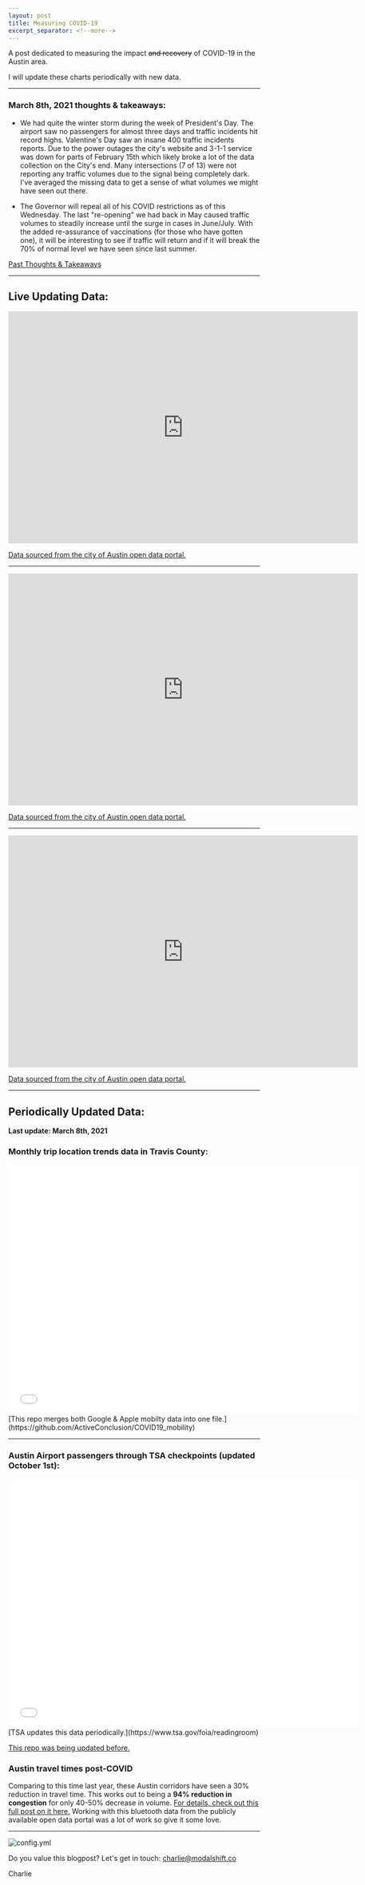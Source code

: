 ```yaml
---
layout: post
title: Measuring COVID-19
excerpt_separator: <!--more-->
---
```


A post dedicated to measuring the impact ~~and recovery~~ of COVID-19 in the Austin area. 

<!--more-->

I will update these charts periodically with new data. 

***

### March 8th, 2021 thoughts & takeaways:

* We had quite the winter storm during the week of President's Day. The airport saw no passengers for almost three days and traffic incidents hit record highs. Valentine's Day saw an insane 400 traffic incidents reports. Due to the power outages the city's website and 3-1-1 service was down for parts of February 15th which likely broke a lot of the data collection on the City's end. Many intersections (7 of 13) were not reporting any traffic volumes due to the signal being completely dark. I've averaged the missing data to get a sense of what volumes we might have seen out there.

* The Governor will repeal all of his COVID restrictions as of this Wednesday. The last "re-opening" we had back in May caused traffic volumes to steadily increase until the surge in cases in June/July. With the added re-assurance of vaccinations (for those who have gotten one), it will be interesting to see if traffic will return and if it will break the 70% of normal level we have seen since last summer.  

[Past Thoughts & Takeaways](http://modalshift.co/COVID19/archive/)

***

## Live Updating Data:

<iframe width="700" height="465" seamless frameborder="0" scrolling="no" src="https://docs.google.com/spreadsheets/d/e/2PACX-1vRfCAUC4EeZ6FlopGh5ip6taqS9-vUAcy8SUDriUVOS5cqRGnmE0t4rggTceQ2WkaUPvNHGoP4c96Tl/pubchart?oid=94441758&amp;format=interactive"></iframe>

[Data sourced from the city of Austin open data portal.](https://data.austintexas.gov/Transportation-and-Mobility/Camera-Traffic-Counts/sh59-i6y9/data#revert)

***

<iframe width="700" height="465" seamless frameborder="0" scrolling="no" src="https://docs.google.com/spreadsheets/d/e/2PACX-1vRfCAUC4EeZ6FlopGh5ip6taqS9-vUAcy8SUDriUVOS5cqRGnmE0t4rggTceQ2WkaUPvNHGoP4c96Tl/pubchart?oid=862983000&amp;format=interactive"></iframe>

[Data sourced from the city of Austin open data portal.](https://data.austintexas.gov/Transportation-and-Mobility/Shared-Micromobility-Vehicle-Trips/7d8e-dm7r/data)

***

<iframe width="700" height="465" seamless frameborder="0" scrolling="no" src="https://docs.google.com/spreadsheets/d/e/2PACX-1vRfCAUC4EeZ6FlopGh5ip6taqS9-vUAcy8SUDriUVOS5cqRGnmE0t4rggTceQ2WkaUPvNHGoP4c96Tl/pubchart?oid=1465180835&amp;format=interactive"></iframe>

[Data sourced from the city of Austin open data portal.](https://data.austintexas.gov/Transportation-and-Mobility/Real-Time-Traffic-Incident-Reports/dx9v-zd7x/data)

***

## Periodically Updated Data: 

**Last update: March 8th, 2021**

### Monthly trip location trends data in Travis County:

<iframe width="700" height="500" frameborder="0" scrolling="no" src="//plotly.com/~charlie2343/97.embed?autosize=true&link=false"></iframe>
[This repo merges both Google & Apple mobilty data into one file.](https://github.com/ActiveConclusion/COVID19_mobility)

***

### Austin Airport passengers through TSA checkpoints (updated October 1st):

<iframe width="700" height="500" frameborder="0" scrolling="no" src="//plotly.com/~charlie2343/91.embed?autosize=true&link=false"></iframe> 
[TSA updates this data periodically.](https://www.tsa.gov/foia/readingroom)

[This repo was being updated before.](https://github.com/sullivankevint/TSA-througput-data)

### Austin travel times post-COVID

Comparing to this time last year, these Austin corridors have seen a 30% reduction in travel time. This works out to being a **94% reduction in congestion** for only 40-50% decrease in volume. [For details, check out this full post on it here.](http://modalshift.co/COVID19/congestion/) Working with this bluetooth data from the publicly available open data portal was a lot of work so give it some love. 

***

![config.yml]({{site.baseurl}}/images/Combined.png)

Do you value this blogpost? Let's get in touch: <charlie@modalshift.co>

Charlie
